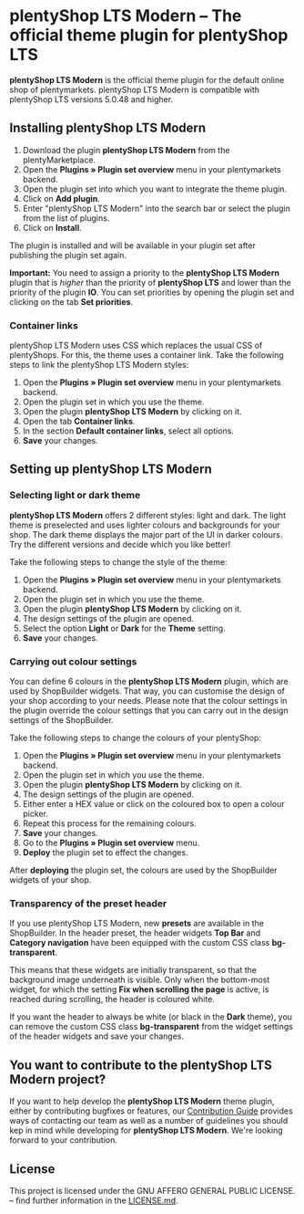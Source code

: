 # plentyShop LTS Modern – The official theme plugin for plentyShop LTS

**plentyShop LTS Modern** is the official theme plugin for the default online shop of plentymarkets. plentyShop LTS Modern is compatible with plentyShop LTS versions 5.0.48 and higher.

## Installing plentyShop LTS Modern

1. Download the plugin **plentyShop LTS Modern** from the plentyMarketplace.
2. Open the **Plugins » Plugin set overview** menu in your plentymarkets backend.
3. Open the plugin set into which you want to integrate the theme plugin.
4. Click on **Add plugin**.
5. Enter "plentyShop LTS Modern" into the search bar or select the plugin from the list of plugins.
6. Click on **Install**.

The plugin is installed and will be available in your plugin set after publishing the plugin set again.

**Important:** You need to assign a priority to the **plentyShop LTS Modern** plugin that is *higher* than the priority of **plentyShop LTS** and lower than the priority of the plugin **IO**. You can set priorities by opening the plugin set and clicking on the tab **Set priorities**. 

### Container links

plentyShop LTS Modern uses CSS which replaces the usual CSS of plentyShops. For this, the theme uses a container link. Take the following steps to link the plentyShop LTS Modern styles:

1. Open the **Plugins » Plugin set overview** menu in your plentymarkets backend.
2. Open the plugin set in which you use the theme.
3. Open the plugin **plentyShop LTS Modern** by clicking on it.
4. Open the tab **Container links**.
5. In the section **Default container links**, select all options.
6. **Save** your changes.

## Setting up plentyShop LTS Modern

### Selecting light or dark theme

**plentyShop LTS Modern** offers 2 different styles: light and dark. The light theme is preselected and uses lighter colours and backgrounds for your shop. The dark theme displays the major part of the UI in darker colours. Try the different versions and decide which you like better!

Take the following steps to change the style of the theme:

1. Open the **Plugins » Plugin set overview** menu in your plentymarkets backend.
2. Open the plugin set in which you use the theme.
3. Open the plugin **plentyShop LTS Modern** by clicking on it.
4. The design settings of the plugin are opened.
5. Select the option **Light** or **Dark** for the **Theme** setting.
6. **Save** your changes.

### Carrying out colour settings

You can define 6 colours in the **plentyShop LTS Modern** plugin, which are used by ShopBuilder widgets. That way, you can customise the design of your shop according to your needs. Please note that the colour settings in the plugin override the colour settings that you can carry out in the design settings of the ShopBuilder.

Take the following steps to change the colours of your plentyShop:

1. Open the **Plugins » Plugin set overview** menu in your plentymarkets backend.
2. Open the plugin set in which you use the theme.
3. Open the plugin **plentyShop LTS Modern** by clicking on it.
4. The design settings of the plugin are opened.
5. Either enter a HEX value or click on the coloured box to open a colour picker.
6. Repeat this process for the remaining colours.
7. **Save** your changes.
8. Go to the **Plugins » Plugin set overview** menu.
9. **Deploy** the plugin set to effect the changes.

After **deploying** the plugin set, the colours are used by the ShopBuilder widgets of your shop.

### Transparency of the preset header

If you use plentyShop LTS Modern, new **presets** are available in the ShopBuilder.
In the header preset, the header widgets **Top Bar** and **Category navigation** have been equipped with the custom CSS class **bg-transparent**. 

This means that these widgets are initially transparent, so that the background image underneath is visible.
Only when the bottom-most widget, for which the setting **Fix when scrolling the page** is active, is reached during scrolling, the header is coloured white.

If you want the header to always be white (or black in the **Dark** theme), you can remove the custom CSS class **bg-transparent** from the widget settings of the header widgets and save your changes.

## You want to contribute to the **plentyShop LTS Modern** project?

If you want to help develop the **plentyShop LTS Modern** theme plugin, either by contributing bugfixes or features, our [Contribution Guide](https://github.com/plentymarkets/plugin-ceres/blob/stable/contributionGuide.md) provides ways of contacting our team as well as a number of guidelines you should kep in mind while developing for **plentyShop LTS Modern**. We're looking forward to your contribution.

## License

This project is licensed under the GNU AFFERO GENERAL PUBLIC LICENSE. – find further information in the [LICENSE.md](https://github.com/plentymarkets/plugin-ceres/blob/stable/LICENSE.md).
